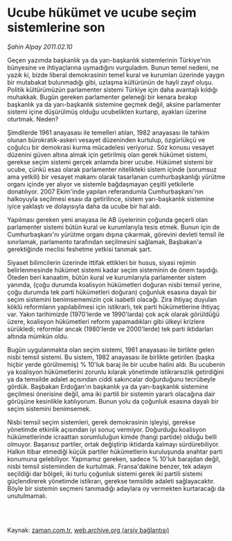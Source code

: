 # Ucube hükümet ve ucube seçim sistemlerine son

*Şahin Alpay 2011.02.10*

<td class="columnist-detail">
<p>Geçen yazımda başkanlık ya da yarı-başkanlık sistemlerinin Türkiye'nin bünyesine ve ihtiyaçlarına uymadığını vurguladım. Bunun temel nedeni, ne yazık ki, bizde liberal demokrasinin temel kural ve kurumları üzerinde yaygın bir mutabakat bulunmadığı gibi, uzlaşma kültürünün de hayli zayıf oluşu. Politik kültürümüzün parlamenter sistemi Türkiye için daha avantajlı kıldığı muhakkak. Bugün gereken parlamenter geleneği bir kenara bırakıp başkanlık ya da yarı-başkanlık sistemine geçmek değil, aksine parlamenter sistemi içine düşürülmüş olduğu ucubelikten kurtarıp, ayakları üzerine oturtmak. Neden?</p>
<p>
<div id="haberMetinDiv">
<p>Şimdilerde 1961 anayasası ile temelleri atılan, 1982 anayasası ile tahkim olunan bürokratik-askeri vesayet düzeninden kurtulup, özgürlükçü ve çoğulcu bir demokrasi kurma mücadelesi veriyoruz. Söz konusu vesayet düzenini güven altına almak için getirilmiş olan gerek hükümet sistemi, gerekse seçim sistemi gerçek anlamda birer ucube. Hükümet sistemi bir ucube, çünkü esas olarak parlamenter nitelikteki sistem içinde (sorumsuz ama yetkili) bir vesayet makamı olarak tasarlanan cumhurbaşkanlığı yürütme organı içinde yer alıyor ve sistemle bağdaşmayan çeşitli yetkilerle donatılıyor. 2007 Ekim'inde yapılan referandumla Cumhurbaşkanı'nın halkoyuyla seçilmesi esası da getirilince, sistem yarı-başkanlık sistemine iyice yaklaştı ve dolayısıyla daha da ucube bir hal aldı.
<p>Yapılması gereken yeni anayasa ile AB üyelerinin çoğunda geçerli olan parlamenter sistemi bütün kural ve kurumlarıyla tesis etmek. Bunun için de Cumhurbaşkanı'nı yürütme organı dışına çıkarmak, görevini devleti temsil ile sınırlamak, parlamento tarafından seçilmesini sağlamak, Başbakan'a gerektiğinde meclisi feshetme yetkisi tanımak şart.
<p>Siyaset bilimcilerin üzerinde ittifak ettikleri bir husus, siyasi rejimin belirlenmesinde hükümet sistemi kadar seçim sisteminin de önem taşıdığı. Öteden beri kanaatim, bütün kural ve kurumlarıyla parlamenter sistem yanında, (çoğu durumda koalisyon hükümetleri doğuran nisbi temsil yerine, çoğu durumda tek parti hükümetleri doğuran) çoğunluk esasına dayalı bir seçim sistemini benimsememizin çok isabetli olacağı. Zira ihtiyaç duyulan köklü reformların yapılabilmesi için istikrarlı, tek parti hükümetlerine ihtiyaç var. Yakın tarihimizde (1970'lerde ve 1990'larda) çok açık olarak görüldüğü üzere, koalisyon hükümetleri reform yapamadıkları gibi ülkeyi krizlere sürükledi; reformlar ancak (1980'lerde ve 2000'lerde) tek parti iktidarları altında mümkün oldu.
<p>Bugün uygulanmakta olan seçim sistemi, 1961 anayasası ile birlikte gelen nisbi temsil sistemi. Bu sistem, 1982 anayasası ile birlikte getirilen (başka hiçbir yerde görülmemiş) % 10'luk baraj ile bir ucube halini aldı. Bu ucubenin ya koalisyon hükümetlerini zorunlu kılarak yönetimde istikrarsızlık getirdiğini ya da temsilde adalet açısından ciddi sakıncalar doğurduğunu tecrübeyle gördük. Başbakan Erdoğan'ın başkanlık ya da yarı-başkanlık sistemine geçilmesi önerisine değil, ama iki partili bir sistemin yararlı olacağına dair görüşüne kesinlikle katılıyorum. Bunun yolu da çoğunluk esasına dayalı bir seçim sistemini benimsemek.
<p>Nisbi temsil seçim sistemleri, gerek demokrasinin işleyişi, gerekse yönetimde etkinlik açısından iyi sonuç vermiyor. Doğurduğu koalisyon hükümetlerinde icraattan sorumluluğun kimde (hangi partide) olduğu belli olmuyor. Başarısız partiler, ortak değiştirip iktidarda kalmayı sürdürebiliyor. Halkın itibar etmediği küçük partiler hükümetlerin kuruluşunda anahtar parti konumuna gelebiliyor. Yapmamız gereken, sadece % 10'luk barajdan değil, nisbi temsil sisteminden de kurtulmak. Fransa'dakine benzer, tek adayın seçildiği dar bölgeli, iki turlu çoğunluk sistemi gerek iki partili sistemi güçlendirerek yönetimde istikrarı, gerekse temsilde adaleti sağlayacaktır. Böyle bir sistemin seçmeni tanımadığı adaylara oy vermekten kurtaracağı da unutulmamalı. </p></p></p></p></p></div>
</p>


<p><br>
		 </br></p></td>

Kaynak: [zaman.com.tr](http://zaman.com.tr/yazar.do?yazino=1091414), [web.archive.org (arşiv bağlantısı)](http://web.archive.org/web/20110305191033/http://www.zaman.com.tr:80/yazar.do?yazino=1091414)

